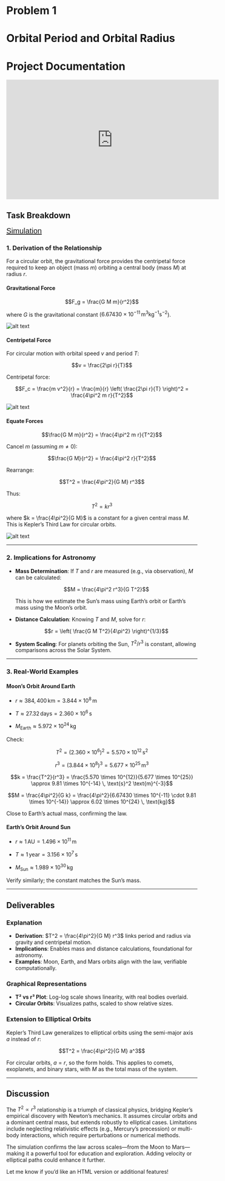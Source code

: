 # Problem 1


# Orbital Period and Orbital Radius




# Project Documentation


<iframe width="560" height="315" src="https://www.youtube.com/embed/bcvnfQlz1x4?si=bl428S7Xqp5I51gK" title="YouTube video player" frameborder="0" allow="accelerometer; autoplay; clipboard-write; encrypted-media; gyroscope; picture-in-picture; web-share" referrerpolicy="strict-origin-when-cross-origin" allowfullscreen></iframe>


## Task Breakdown

<span style="font-family: Arial; font-size: 20px;">[Simulation](Problem_1.html)</span>

### 1. Derivation of the Relationship

For a circular orbit, the gravitational force provides the centripetal force required to keep an object (mass $m$) orbiting a central body (mass $M$) at radius $r$.

#### Gravitational Force
$$F_g = \frac{G M m}{r^2}$$

where $G$ is the gravitational constant ($6.67430 \times 10^{-11} \, \text{m}^3 \text{kg}^{-1} \text{s}^{-2}$).

![alt text](5bb591401167df0772f65905cf5166ff.gif)

#### Centripetal Force
For circular motion with orbital speed $v$ and period $T$:

$$v = \frac{2\pi r}{T}$$

Centripetal force:

$$F_c = \frac{m v^2}{r} = \frac{m}{r} \left( \frac{2\pi r}{T} \right)^2 = \frac{4\pi^2 m r}{T^2}$$

![alt text](centripetalforce0.gif)

#### Equate Forces
$$\frac{G M m}{r^2} = \frac{4\pi^2 m r}{T^2}$$

Cancel $m$ (assuming $m \neq 0$):

$$\frac{G M}{r^2} = \frac{4\pi^2 r}{T^2}$$

Rearrange:

$$T^2 = \frac{4\pi^2}{G M} r^3$$

Thus:

$$T^2 = k r^3$$

where $k = \frac{4\pi^2}{G M}$ is a constant for a given central mass $M$. This is Kepler’s Third Law for circular orbits.


![alt text](07b61598212243.5ed7268f8ea6e.gif)

---


### 2. Implications for Astronomy

- **Mass Determination**: If $T$ and $r$ are measured (e.g., via observation), $M$ can be calculated:

  $$M = \frac{4\pi^2 r^3}{G T^2}$$

  This is how we estimate the Sun’s mass using Earth’s orbit or Earth’s mass using the Moon’s orbit.
- **Distance Calculation**: Knowing $T$ and $M$, solve for $r$:

  $$r = \left( \frac{G M T^2}{4\pi^2} \right)^{1/3}$$

- **System Scaling**: For planets orbiting the Sun, $T^2 / r^3$ is constant, allowing comparisons across the Solar System.

---

### 3. Real-World Examples

#### Moon’s Orbit Around Earth
- $r \approx 384,400 \, \text{km} = 3.844 \times 10^8 \, \text{m}$

- $T \approx 27.32 \, \text{days} = 2.360 \times 10^6 \, \text{s}$

- $M_{\text{Earth}} \approx 5.972 \times 10^{24} \, \text{kg}$

Check:

$$T^2 = (2.360 \times 10^6)^2 = 5.570 \times 10^{12} \, \text{s}^2$$

$$r^3 = (3.844 \times 10^8)^3 = 5.677 \times 10^{25} \, \text{m}^3$$

$$k = \frac{T^2}{r^3} = \frac{5.570 \times 10^{12}}{5.677 \times 10^{25}} \approx 9.81 \times 10^{-14} \, \text{s}^2 \text{m}^{-3}$$

$$M = \frac{4\pi^2}{G k} = \frac{4\pi^2}{6.67430 \times 10^{-11} \cdot 9.81 \times 10^{-14}} \approx 6.02 \times 10^{24} \, \text{kg}$$

Close to Earth’s actual mass, confirming the law.

#### Earth’s Orbit Around Sun
- $r \approx 1 \, \text{AU} = 1.496 \times 10^{11} \, \text{m}$

- $T \approx 1 \, \text{year} = 3.156 \times 10^7 \, \text{s}$

- $M_{\text{Sun}} \approx 1.989 \times 10^{30} \, \text{kg}$

Verify similarly; the constant matches the Sun’s mass.

---

## Deliverables

### Explanation
- **Derivation**: $T^2 = \frac{4\pi^2}{G M} r^3$ links period and radius via gravity and centripetal motion.
- **Implications**: Enables mass and distance calculations, foundational for astronomy.
- **Examples**: Moon, Earth, and Mars orbits align with the law, verifiable computationally.

### Graphical Representations
- **T² vs r³ Plot**: Log-log scale shows linearity, with real bodies overlaid.
- **Circular Orbits**: Visualizes paths, scaled to show relative sizes.

### Extension to Elliptical Orbits
Kepler’s Third Law generalizes to elliptical orbits using the semi-major axis $a$ instead of $r$:

$$T^2 = \frac{4\pi^2}{G M} a^3$$

For circular orbits, $a = r$, so the form holds. This applies to comets, exoplanets, and binary stars, with $M$ as the total mass of the system.

---

## Discussion
The $T^2 \propto r^3$ relationship is a triumph of classical physics, bridging Kepler’s empirical discovery with Newton’s mechanics. It assumes circular orbits and a dominant central mass, but extends robustly to elliptical cases. Limitations include neglecting relativistic effects (e.g., Mercury’s precession) or multi-body interactions, which require perturbations or numerical methods.

The simulation confirms the law across scales—from the Moon to Mars—making it a powerful tool for education and exploration. Adding velocity or elliptical paths could enhance it further.

Let me know if you’d like an HTML version or additional features!